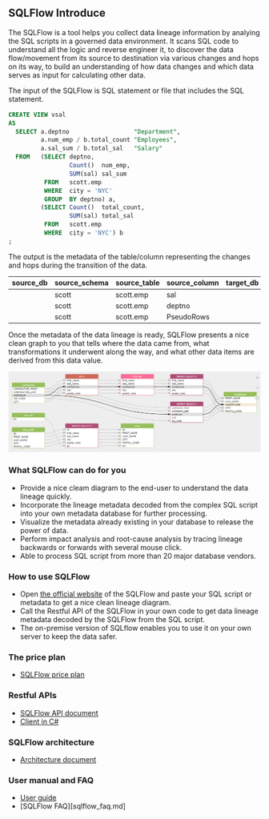 ## SQLFlow Introduce

The SQLFlow is a tool helps you collect data lineage information by analying the SQL scripts
in a governed data environment. It scans SQL code to understand all the logic and reverse engineer it, 
to discover the data flow/movement from its source to destination via various changes and hops on its way, 
to build an understanding of how data changes and which data serves as input for calculating other data. 

The input of the SQLFlow is SQL statement or file that includes the SQL statement.
```sql
CREATE VIEW vsal 
AS 
  SELECT a.deptno                  "Department", 
         a.num_emp / b.total_count "Employees", 
         a.sal_sum / b.total_sal   "Salary" 
  FROM   (SELECT deptno, 
                 Count()  num_emp, 
                 SUM(sal) sal_sum 
          FROM   scott.emp 
          WHERE  city = 'NYC' 
          GROUP  BY deptno) a, 
         (SELECT Count()  total_count, 
                 SUM(sal) total_sal 
          FROM   scott.emp 
          WHERE  city = 'NYC') b 
;
```

The output is the metadata of the table/column representing the changes and hops during the transition of the data.

|source_db|source_schema|source_table|source_column	|target_db|target_schema|target_table|target_column|relation_type|effectType  |
|---------|-------------|------------| -------------| --------| ------------|------------|-------------|-------------| -----------|
|         |scott        |scott.emp	 |sal			|         |             |vsal	     |"Salary"	   |fdd	         |create_view|
|         |scott        |scott.emp	 |deptno		|         |             |vsal	     |"Department" |fdd	         |create_view|
|         |scott	    |scott.emp	 |PseudoRows	|         |         	|vsal	     |"Employees"  |frd          |create_view|


Once the metadata of the data lineage is ready, SQLFlow presents a nice clean graph to you that tells
where the data came from, what transformations it underwent along the way, 
and what other data items are derived from this data value.

![SQLFlow Introduce](images/sqlflow_introduce1.png)

### What SQLFlow can do for you
- Provide a nice cleam diagram to the end-user to understand the data lineage quickly.
- Incorporate the lineage metadata decoded from the complex SQL script into your own metadata database for further processing.
- Visualize the metadata already existing in your database to release the power of data.
- Perform impact analysis and root-cause analysis by tracing lineage backwards or forwards with several mouse click.
- Able to process SQL script from more than 20 major database vendors.

### How to use SQLFlow
- Open [the official website](https://gudusoft.com/sqlflow/#/) of the SQLFlow and paste your SQL script or metadata to get a nice clean lineage diagram.
- Call the Restful API of the SQLFlow in your own code to get data lineage metadata decoded by the SQLFlow from the SQL script.
- The on-premise version of SQLflow enables you to use it on your own server to keep the data safer.


### The price plan
- [SQLFlow price plan](https://gudusoft.com)

### Restful APIs
- [SQLFlow API document](https://github.com/sqlparser/sqlflow_public/blob/master/api/sqlflow_api.md)
- [Client in C#](https://github.com/sqlparser/sqlflow_public/tree/master/api/client/csharp)

### SQLFlow architecture
- [Architecture document](sqlflow_architecture.md)

### User manual and FAQ
- [User guide](sqlflow_guide.md)
- [SQLFlow FAQ][sqlflow_faq.md]


